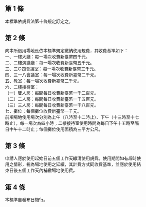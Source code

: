 第 1 條
-------
本標準依規費法第十條規定訂定之。

第 2 條
-------
向本所借用場地應依本標準規定繳納使用規費，其收費基準如下：   
一、一樓大廳：每一場次收費新臺幣四千元。  
二、二樓演講廳：每一場次收費新臺幣五千元。  
三、三○四會議室：每一場次收費新臺幣三千元。  
四、三一八會議室：每一場次收費新臺幣二千元。  
五、教室：每一場次收費新臺幣二千元。  
六、二樓接待室：  
（一）雙人房：每間每日收費新臺幣一千二百元。  
（二）二人房：每間每日收費新臺幣一千五百元。  
（三）三人房：每間每日收費新臺幣一千八百元。  
七、攤位：每個攤位收費新臺幣一千元。  
前項場地使用場次分別為上午（八時至十二時止）、下午（十三時至十七  
時止），每一場次為四小時；二樓接待室使用時間為每日下午十五時至隔  
日中午十二時止；每個攤位使用面積為三平方公尺。

第 3 條
-------
申請人應於使用起始日前五個工作天繳清使用規費。使用期間如有超時使  
用之情形，視為場地使用之延續，其計費方式同收費基準，並應於使用結  
束日後五個工作天內補繳場地使用費。

第 4 條
-------
本標準自發布日施行。

